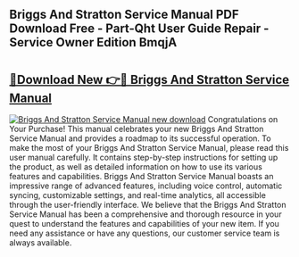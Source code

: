 ## Briggs And Stratton Service Manual PDF Download Free - Part-Qht User Guide Repair - Service Owner Edition BmqjA

# <h2><a href="http://bc66196.oget.top/?id=Briggs+And+Stratton+Service+Manual">🔗Download New 👉🔴 Briggs And Stratton Service Manual</a></h2>

[![Briggs And Stratton Service Manual new download](https://i.imgur.com/5g1atiW.png)](http://bc66196.oget.top/?id=Briggs+And+Stratton+Service+Manual)
Congratulations on Your Purchase! This manual celebrates your new Briggs And Stratton Service Manual and provides a roadmap to its successful operation. To make the most of your Briggs And Stratton Service Manual, please read this user manual carefully. It contains step-by-step instructions for setting up the product, as well as detailed information on how to use its various features and capabilities. Briggs And Stratton Service Manual boasts an impressive range of advanced features, including voice control, automatic syncing, customizable settings, and real-time analytics, all accessible through the user-friendly interface. We believe that the Briggs And Stratton Service Manual has been a comprehensive and thorough resource in your quest to understand the features and capabilities of your new item. If you need any assistance or have any questions, our customer service team is always available.
